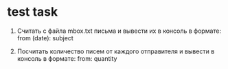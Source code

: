 # test task
1. Считать с файла mbox.txt письма и вывести их в консоль в формате: from (date): subject
    
2. Посчитать количество писем от каждого отправителя и вывести в консоль в формате: from: quantity
